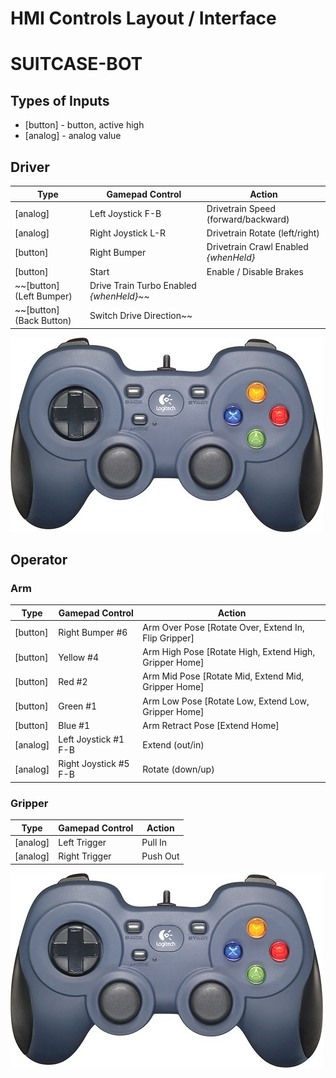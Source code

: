 # HMI Controls Layout / Interface
# SUITCASE-BOT


## Types of Inputs
- [button] - button, active high
- [analog] - analog value

## Driver
| Type     | Gamepad Control    | Action                  |
| -------- | ------------------ | ----------------------- |
| [analog] | Left Joystick F-B  | Drivetrain Speed (forward/backward) |
| [analog] | Right Joystick L-R | Drivetrain Rotate (left/right) |
| [button] | Right Bumper       | Drivetrain Crawl Enabled *{whenHeld}* |
| [button] | Start              | Enable / Disable Brakes |
|  ~~[button] (Left Bumper)     | Drive Train Turbo Enabled *{whenHeld}*~~ |
|  ~~[button] (Back Button)     | Switch Drive Direction~~ |

<img src="https://github.com/Team-501-The-PowerKnights/2024-robot/blob/main/F310.jpg">

## Operator
### Arm
| Type     | Gamepad Control       | Action                                      |
| -------- | --------------------- | ------------------------------------------- |
| [button] | Right Bumper #6       | Arm Over Pose  [Rotate Over, Extend In, Flip Gripper]     |
| [button] | Yellow #4             | Arm High Pose  [Rotate High, Extend High, Gripper Home]   |
| [button] | Red #2                | Arm Mid Pose   [Rotate Mid,  Extend Mid, Gripper Home]    |
| [button] | Green #1              | Arm Low Pose   [Rotate Low,  Extend Low, Gripper Home]    |
| [button] | Blue #1               | Arm Retract Pose   [Extend Home]            |
| [analog] | Left Joystick #1 F-B  | Extend (out/in)                             |
| [analog] | Right Joystick #5 F-B | Rotate (down/up)                            |

### Gripper
| Type     | Gamepad Control       | Action                                              |
| -------- | --------------------- | --------------------------------------------------- |
| [analog] | Left Trigger          | Pull In                                             |
| [analog] | Right Trigger         | Push Out                                            |



<img src="https://github.com/Team-501-The-PowerKnights/2024-robot/blob/main/F310.jpg">
